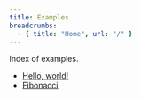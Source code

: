 ```yaml
---
title: Examples
breadcrumbs:
  - { title: "Home", url: "/" }
---
```


Index of examples.

- [Hello, world!](/examples/hello-world)
- [Fibonacci](/examples/fib)
